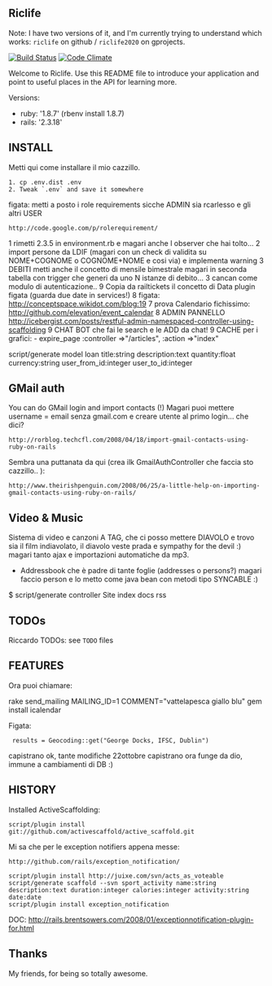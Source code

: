 Riclife
-------

Note: I have two versions of it, and I'm currently trying to understand which works: `riclife` on github / `riclife2020` on gprojects.

[![Build Status](https://travis-ci.org/palladius/riclife.svg?branch=master)](https://travis-ci.org/palladius/riclife)
[![Code Climate](https://codeclimate.com/github/palladius/riclife.png)](https://codeclimate.com/github/palladius/riclife)

Welcome to Riclife.
Use this README file to introduce your application and point to useful places in the API for learning more.

Versions:

* ruby:  '1.8.7' (rbenv install 1.8.7)
* rails: '2.3.18'

INSTALL
-------

Metti qui come installare il mio cazzillo.

    1. cp .env.dist .env
    2. Tweak `.env` and save it somewhere

figata: metti a posto i role requirements sicche ADMIN sia rcarlesso e gli altri USER

    http://code.google.com/p/rolerequirement/

1 rimetti 2.3.5 in environment.rb e magari anche l observer che hai tolto...
2 import persone da LDIF (magari con un check di validita su NOME+COGNOME o COGNOME+NOME e cosi via) e implementa warning
3 DEBITI metti anche il concetto di mensile bimestrale magari in seconda tabella con trigger che generi da uno N istanze di debito...
3 cancan come modulo di autenticazione..
9 Copia da railtickets il concetto di Data plugin figata (guarda due date in services!)
8	figata: http://conceptspace.wikidot.com/blog:19
7 prova Calendario fichissimo: http://github.com/elevation/event_calendar
8 ADMIN PANNELLO http://icebergist.com/posts/restful-admin-namespaced-controller-using-scaffolding
9 CHAT BOT che fai le search e le ADD da chat!
9 CACHE per i grafici:
	- expire_page :controller =>"/articles", :action =>"index"

script/generate model loan title:string description:text quantity:float currency:string user_from_id:integer user_to_id:integer

GMail auth
----------

You can do GMail login and import contacts (!)
Magari puoi mettere username = email senza gmail.com e creare utente al primo login...
che dici?

	http://rorblog.techcfl.com/2008/04/18/import-gmail-contacts-using-ruby-on-rails

Sembra una puttanata da qui (crea ilk GmailAuthController che faccia sto cazzillo.. ):

	http://www.theirishpenguin.com/2008/06/25/a-little-help-on-importing-gmail-contacts-using-ruby-on-rails/

Video & Music
-------------

Sistema di video e canzoni A TAG, che ci posso mettere DIAVOLO e trovo sia il film
indiavolato, il diavolo veste prada e sympathy for the devil :)
magari tanto ajax e importazioni automatiche da mp3.

- Addressbook che è padre di tante foglie (addresses o persons?)
magari faccio person e lo metto come java bean con metodi tipo SYNCABLE :)

$ script/generate controller Site index docs rss

TODOs
-----

Riccardo TODOs: see `TODO` files

FEATURES
--------

Ora puoi chiamare:

  rake send_mailing MAILING_ID=1 COMMENT="vattelapesca giallo blu"
    gem install icalendar

Figata:

	 results = Geocoding::get("George Docks, IFSC, Dublin")

capistrano ok, tante modifiche 22ottobre
capistrano ora funge da dio, immune a cambiamenti di DB :)

HISTORY
-------

Installed ActiveScaffolding:

    script/plugin install git://github.com/activescaffold/active_scaffold.git

Mi sa che per le exception notifiers appena messe:

    http://github.com/rails/exception_notification/

    script/plugin install http://juixe.com/svn/acts_as_voteable
    script/generate scaffold --svn sport_activity name:string description:text duration:integer calories:integer activity:string date:date
    script/plugin install exception_notification

DOC: http://rails.brentsowers.com/2008/01/exceptionnotification-plugin-for.html


Thanks
------

My friends, for being so totally awesome.
